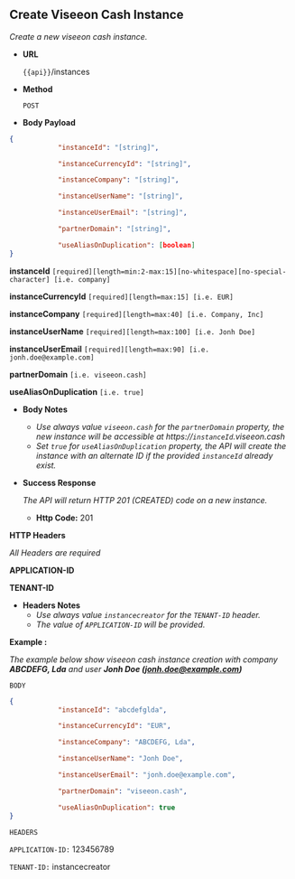 **Create Viseeon Cash Instance**
----
  _Create a new viseeon cash instance._

* **URL**

  `{{api}}`/instances

* **Method**
  
  `POST` 
  
*  **Body Payload**

```json
{
			"instanceId": "[string]",

			"instanceCurrencyId": "[string]",

			"instanceCompany": "[string]",

			"instanceUserName": "[string]",

			"instanceUserEmail": "[string]",

			"partnerDomain": "[string]",

			"useAliasOnDuplication": [boolean]
}
```
   **instanceId** `[required][length=min:2-max:15][no-whitespace][no-special-character] [i.e. company]`
   
   **instanceCurrencyId** `[required][length=max:15] [i.e. EUR]`
   
   **instanceCompany** `[required][length=max:40] [i.e. Company, Inc]`
   
   **instanceUserName** `[required][length=max:100] [i.e. Jonh Doe]`
   
   **instanceUserEmail** `[required][length=max:90] [i.e. jonh.doe@example.com]`
   
   **partnerDomain** `[i.e. viseeon.cash]`
   
   **useAliasOnDuplication** `[i.e. true]`
   

   * **Body Notes**
 
	   * _Use always value `viseeon.cash` for the `partnerDomain` property, the new instance will be accessible at https://`instanceId`.viseeon.cash_
	   * _Set `true` for `useAliasOnDuplication` property, the API will create the instance with an alternate ID if the provided `instanceId` already exist._
  

* **Success Response**
  
  _The API will return HTTP 201 (CREATED) code on a new instance._

  * **Http Code:** 201 <br />

**HTTP Headers**

  _All Headers are required_

  **APPLICATION-ID**
  
  **TENANT-ID**

 * **Headers Notes**
	* _Use always value  `instancecreator`  for the  `TENANT-ID`  header._
	* _The value of `APPLICATION-ID` will be provided._




**Example :**

  _The example below show viseeon cash instance creation with company **ABCDEFG, Lda** and user **Jonh Doe (jonh.doe@example.com)**_

`BODY`
```json
{
			"instanceId": "abcdefglda",

			"instanceCurrencyId": "EUR",

			"instanceCompany": "ABCDEFG, Lda",

			"instanceUserName": "Jonh Doe",

			"instanceUserEmail": "jonh.doe@example.com",

			"partnerDomain": "viseeon.cash",

			"useAliasOnDuplication": true
}
```
`HEADERS`

`APPLICATION-ID:` 123456789

`TENANT-ID:` instancecreator
